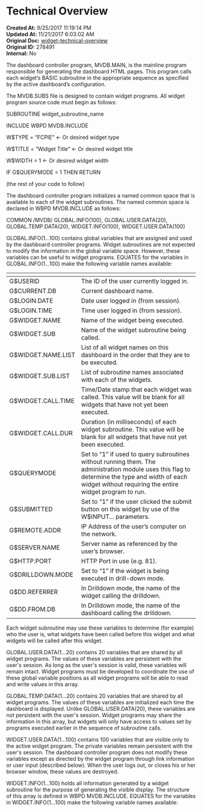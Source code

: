 # Technical Overview

<PageHeader />

**Created At:** 9/25/2017 11:19:14 PM  
**Updated At:** 11/21/2017 6:03:02 AM  
**Original Doc:** [widget-technical-overview](https://docs.zumasys.com/36577-mv-dashboard/widget-technical-overview)  
**Original ID:** 278491  
**Internal:** No  




The dashboard controller program, MVDB.MAIN, is the mainline program responsible for generating the dashboard HTML pages. This program calls each widget’s BASIC subroutine in the appropriate sequence as specified by the active dashboard’s configuration.

The MVDB.SUBS file is designed to contain widget programs. All widget program source code must begin as follows:

SUBROUTINE widget\_subroutine\_name

INCLUDE WBPD MVDB.INCLUDE

W$TYPE = “FCPIE” &lt;- Or desired widget type

W$TITLE = “Widget Title” &lt;- Or desired widget title

W$WIDTH = 1 &lt;- Or desired widget width

IF G$QUERYMODE = 1 THEN RETURN

(the rest of your code to follow)

The dashboard controller program initializes a named common space that is available to each of the widget subroutines. The named common space is declared in WBPD MVDB.INCLUDE as follows:

COMMON /MVDB/ GLOBAL.INFO(100), GLOBAL.USER.DATA(20), GLOBAL.TEMP.DATA(20), WIDGET.INFO(100), WIDGET.USER.DATA(100)

GLOBAL.INFO(1…100) contains global variables that are assigned and used by the dashboard controller programs. Widget subroutines are not expected to modify the information in the global variable space. However, these variables can be useful to widget programs. EQUATES for the variables in GLOBAL.INFO(1…100) make the following variable names available:


| <!----> | <!----> |
| --- | --- |
| G$USERID<br> | The ID of the user currently logged in.<br> |
| G$CURRENT.DB<br> | Current dashboard name.<br> |
| G$LOGIN.DATE<br> | Date user logged in (from session).<br> |
| G$LOGIN.TIME<br> | Time user logged in (from session).<br> |
| G$WIDGET.NAME<br> | Name of the widget being executed.<br> |
| G$WIDGET.SUB<br> | Name of the widget subroutine being called.<br> |
| G$WIDGET.NAME.LIST<br> | List of all widget names on this dashboard in the order that they are to be executed.<br> |
| G$WIDGET.SUB.LIST<br> | List of subroutine names associated with each of the widgets.<br> |
| G$WIDGET.CALL.TIME<br> | Time/Date stamp that each widget was called. This value will be blank for all widgets that have not yet been executed.<br> |
| G$WIDGET.CALL.DUR<br> | Duration (in milliseconds) of each widget subroutine. This value will be blank for all widgets that have not yet been executed.<br> |
| G$QUERYMODE<br> | Set to “1” if used to query subroutines without running them. The administration module uses this flag to determine the type and width of each widget without requiring the entire widget program to run.<br> |
| G$SUBMITTED<br> | Set to “1” if the user clicked the submit button on this widget by use of the W$INPUT… parameters.<br> |
| G$REMOTE.ADDR<br> | IP Address of the user’s computer on the network.<br> |
| G$SERVER.NAME<br> | Server name as referenced by the user’s browser.<br> |
| G$HTTP.PORT<br> | HTTP Port in use (e.g. 81).<br> |
| G$DRILLDOWN.MODE<br> | Set to “1” if the widget is being executed in drill-down mode.<br> |
| G$DD.REFERRER<br> | In Drilldown mode, the name of the widget calling the drilldown.<br> |
| G$DD.FROM.DB<br> | In Drilldown mode, the name of the dashboard calling the drilldown.<br> |




Each widget subroutine may use these variables to determine (for example) who the user is, what widgets have been called before this widget and what widgets will be called after this widget.

GLOBAL.USER.DATA(1…20) contains 20 variables that are shared by all widget programs. The values of these variables are persistent with the user's session. As long as the user's session is valid, these variables will remain intact. Widget programs must be developed to coordinate the use of these global variable positions as all widget programs will be able to read and write values in this array.

GLOBAL.TEMP.DATA(1…20) contains 20 variables that are shared by all widget programs. The values of these variables are initialized each time the dashboard is displayed. Unlike GLOBAL.USER.DATA(20), these variables are not persistent with the user's session. Widget programs may share the information in this array, but widgets will only have access to values set by programs executed earlier in the sequence of subroutine calls.

WIDGET.USER.DATA(1…100) contains 100 variables that are visible only to the active widget program. The private variables remain persistent with the user's session. The dashboard controller program does not modify these variables except as directed by the widget program through link information or user input (described below). When the user logs out, or closes his or her browser window, these values are destroyed.

WIDGET.INFO(1…100) holds all information generated by a widget subroutine for the purpose of generating the visible display. The structure of this array is defined in WBPD MVDB.INCLUDE. EQUATES for the variables in WIDGET.INFO(1…100) make the following variable names available:
